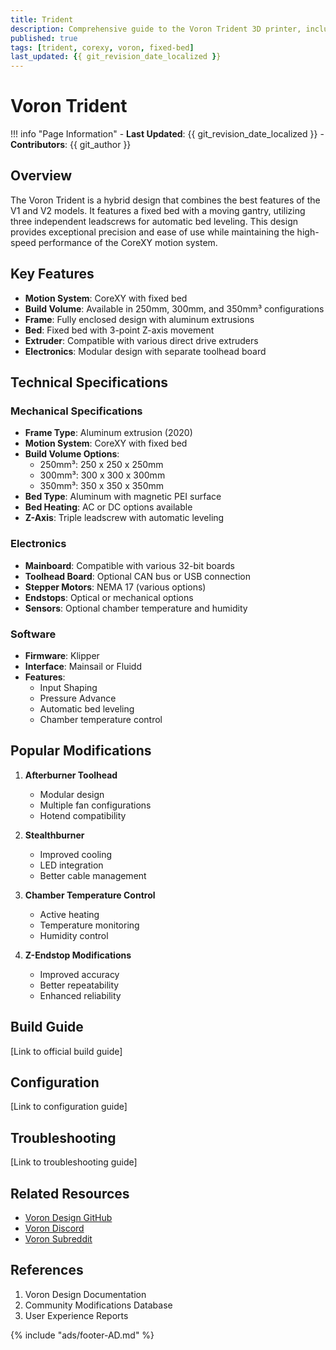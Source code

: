 ```yaml
---
title: Trident
description: Comprehensive guide to the Voron Trident 3D printer, including specifications, features, and modifications
published: true
tags: [trident, corexy, voron, fixed-bed]
last_updated: {{ git_revision_date_localized }}
---
```


# Voron Trident

!!! info "Page Information"
    - **Last Updated**: {{ git_revision_date_localized }}
    - **Contributors**: {{ git_author }}

## Overview
The Voron Trident is a hybrid design that combines the best features of the V1 and V2 models. It features a fixed bed with a moving gantry, utilizing three independent leadscrews for automatic bed leveling. This design provides exceptional precision and ease of use while maintaining the high-speed performance of the CoreXY motion system.

## Key Features
- **Motion System**: CoreXY with fixed bed
- **Build Volume**: Available in 250mm, 300mm, and 350mm³ configurations
- **Frame**: Fully enclosed design with aluminum extrusions
- **Bed**: Fixed bed with 3-point Z-axis movement
- **Extruder**: Compatible with various direct drive extruders
- **Electronics**: Modular design with separate toolhead board

## Technical Specifications

### Mechanical Specifications
- **Frame Type**: Aluminum extrusion (2020)
- **Motion System**: CoreXY with fixed bed
- **Build Volume Options**:
  - 250mm³: 250 x 250 x 250mm
  - 300mm³: 300 x 300 x 300mm
  - 350mm³: 350 x 350 x 350mm
- **Bed Type**: Aluminum with magnetic PEI surface
- **Bed Heating**: AC or DC options available
- **Z-Axis**: Triple leadscrew with automatic leveling

### Electronics
- **Mainboard**: Compatible with various 32-bit boards
- **Toolhead Board**: Optional CAN bus or USB connection
- **Stepper Motors**: NEMA 17 (various options)
- **Endstops**: Optical or mechanical options
- **Sensors**: Optional chamber temperature and humidity

### Software
- **Firmware**: Klipper
- **Interface**: Mainsail or Fluidd
- **Features**:
  - Input Shaping
  - Pressure Advance
  - Automatic bed leveling
  - Chamber temperature control

## Popular Modifications
1. **Afterburner Toolhead**
   - Modular design
   - Multiple fan configurations
   - Hotend compatibility

2. **Stealthburner**
   - Improved cooling
   - LED integration
   - Better cable management

3. **Chamber Temperature Control**
   - Active heating
   - Temperature monitoring
   - Humidity control

4. **Z-Endstop Modifications**
   - Improved accuracy
   - Better repeatability
   - Enhanced reliability

## Build Guide
[Link to official build guide]

## Configuration
[Link to configuration guide]

## Troubleshooting
[Link to troubleshooting guide]

## Related Resources
- [Voron Design GitHub](https://github.com/VoronDesign)
- [Voron Discord](https://discord.gg/voron)
- [Voron Subreddit](https://www.reddit.com/r/voroncorexy)

## References
1. Voron Design Documentation
2. Community Modifications Database
3. User Experience Reports

{% include "ads/footer-AD.md" %}

